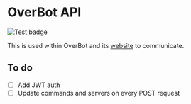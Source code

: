 # OverBot API
<a href="https://github.com/davidetacchini/overbot-api/actions" target="_blank">
    <img src="https://github.com/davidetacchini/overbot-api/workflows/Test/badge.svg" alt="Test badge" />
</a>

This is used within OverBot and its [website](https://overbot.netlify.app) to communicate.

## To do
- [ ] Add JWT auth
- [ ] Update commands and servers on every POST request